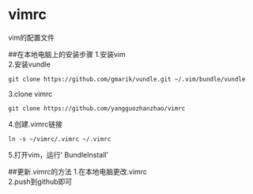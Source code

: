 # vimrc
vim的配置文件

##在本地电脑上的安装步骤
1.安装vim  
2.安装vundle   
```
git clone https://github.com/gmarik/vundle.git ~/.vim/bundle/vundle
```
3.clone vimrc  

```
git clone https://github.com/yangguozhanzhao/vimrc
```
4.创建.vimrc链接   
```
ln -s ~/vimrc/.vimrc ~/.vimrc
```
5.打开vim，运行' BundleInstall'      

##更新.vimrc的方法
1.在本地电脑更改.vimrc   
2.push到github即可  
